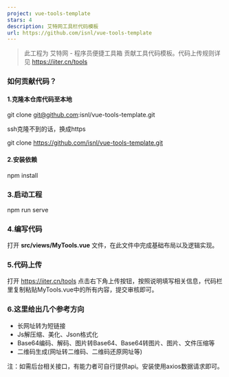 ```yaml
---
project: vue-tools-template
stars: 4
description: 艾特网工具栏代码模板
url: https://github.com/isnl/vue-tools-template
---
```


> 此工程为 艾特网 - 程序员便捷工具箱 贡献工具代码模板。代码上传规则详见 https://iiter.cn/tools

### 如何贡献代码？

#### 1.克隆本仓库代码至本地

git clone git@github.com:isnl/vue-tools-template.git

ssh克隆不到的话，换成https

git clone https://github.com/isnl/vue-tools-template.git

#### 2.安装依赖

npm install

### 3.启动工程

npm run serve

### 4.编写代码

打开 **src/views/MyTools.vue** 文件，在此文件中完成基础布局以及逻辑实现。

### 5.代码上传

打开 https://iiter.cn/tools 点击右下角上传按钮，按照说明填写相关信息，代码栏里复制粘贴MyTools.vue中的所有内容，提交审核即可。

### 6.这里给出几个参考方向

-   长网址转为短链接
-   Js解压缩、美化、Json格式化
-   Base64编码、解码、图片转Base64、Base64转图片、图片、文件压缩等
-   二维码生成(网址转二维码、二维码还原网址等)

注：如需后台相关接口，有能力者可自行提供api。安装使用axios数据请求即可。
